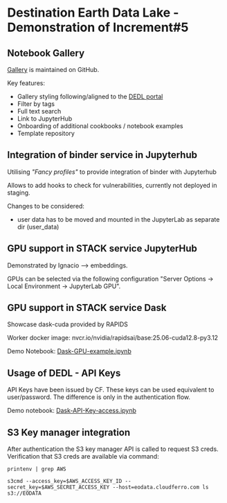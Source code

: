 # Destination Earth Data Lake - Demonstration of Increment#5

## Notebook Gallery

[Gallery](https://destination-earth.github.io/DestinE-DataLake-Gallery/) is maintained on GitHub.

Key features:
- Gallery styling following/aligned to the [DEDL portal](https://data.destination-earth.eu/)
- Filter by tags
- Full text search
- Link to JupyterHub
- Onboarding of additional cookbooks / notebook examples
- Template repository

## Integration of binder service in Jupyterhub
Utilising *"Fancy profiles"* to provide integration of binder with Jupyterhub

Allows to add hooks to check for vulnerabilities, currently not deployed in staging.

Changes to be considered:
- user data has to be moved and mounted in the JupyterLab as separate dir (user_data)

## GPU support in STACK service JupyterHub

Demonstrated by Ignacio --> embeddings.

GPUs can be selected via the following configuration "Server Options -> Local Environment -> JupyterLab GPU".

## GPU support in STACK service Dask

Showcase dask-cuda provided by RAPIDS

Worker docker image: nvcr.io/nvidia/rapidsai/base:25.06-cuda12.8-py3.12

Demo Notebook: [Dask-GPU-example.ipynb](https://github.com/user/repo/blob/branch/other_file.md)

## Usage of DEDL - API Keys
API Keys have been issued by CF. These keys can be used equivalent to user/password.
The difference is only in the authentication flow.

Demo notebook: [Dask-API-Key-access.ipynb](./Dask-API-Keys-access.ipynb)

## S3 Key manager integration
After authentication the S3 key manager API is called to request S3 creds.
Verification that S3 creds are available via command:
```
printenv | grep AWS

s3cmd --access_key=$AWS_ACCESS_KEY_ID --secret_key=$AWS_SECRET_ACCESS_KEY --host=eodata.cloudferro.com ls s3://EODATA
```
